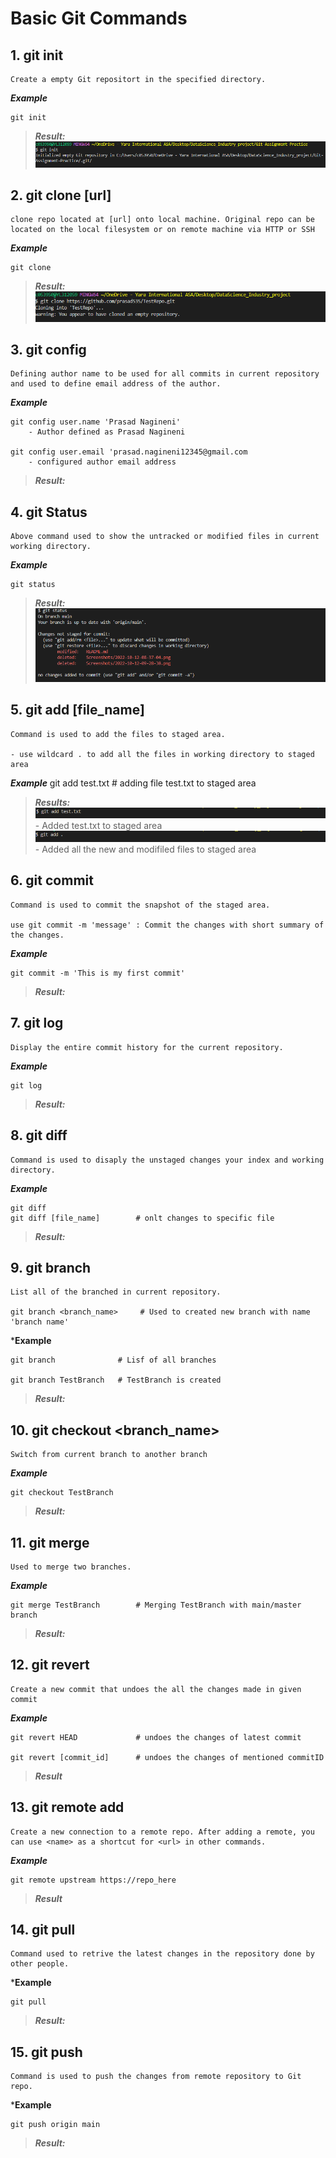 # Basic Git Commands

## 1. git init
    Create a empty Git repositort in the specified directory. 

***Example***

    git init

> ***Result:***
![](Screenshots/init.png/)

## 2. git clone [url]
    clone repo located at [url] onto local machine. Original repo can be located on the local filesystem or on remote machine via HTTP or SSH

***Example***

    git clone 

> ***Result:***
![](Screenshots/clone.png/)

## 3. git config
    Defining author name to be used for all commits in current repository and used to define email address of the author.

***Example***

    git config user.name 'Prasad Nagineni'
        - Author defined as Prasad Nagineni

    git config user.email 'prasad.nagineni12345@gmail.com
        - configured author email address

> ***Result:***


## 4. git Status 
    Above command used to show the untracked or modified files in current working directory. 

***Example***

    git status

> ***Result:***
![](Screenshots/status.png/)

## 5. git add [file_name]
    Command is used to add the files to staged area. 

    - use wildcard . to add all the files in working directory to staged area
***Example***
    git add test.txt   # adding file test.txt to staged area

> ***Results:***
![](Screenshots/add.png/)
    - Added test.txt to staged area
![](Screenshots/addAll.png/) 
    - Added all the new and modifiled files to staged area

## 6. git commit

    Command is used to commit the snapshot of the staged area.

    use git commit -m 'message' : Commit the changes with short summary of the changes.

***Example***

    git commit -m 'This is my first commit'

>***Result:***


## 7. git log
    Display the entire commit history for the current repository.

***Example***

    git log

>***Result:***

## 8. git diff
    Command is used to disaply the unstaged changes your index and working directory.

***Example***

    git diff
    git diff [file_name]        # onlt changes to specific file

>***Result:***


## 9. git branch 
    List all of the branched in current repository. 

    git branch <branch_name>     # Used to created new branch with name 'branch name'

***Example**

    git branch              # Lisf of all branches

    git branch TestBranch   # TestBranch is created

>***Result:***



## 10. git checkout <branch_name>
    Switch from current branch to another branch

***Example***

    git checkout TestBranch

>***Result:***


## 11. git merge
    Used to merge two branches.

***Example***

    git merge TestBranch        # Merging TestBranch with main/master branch

>***Result:***


## 12. git revert 
    Create a new commit that undoes the all the changes made in given commit

***Example***

    git revert HEAD             # undoes the changes of latest commit

    git revert [commit_id]      # undoes the changes of mentioned commitID

>***Result***


## 13. git remote add <name> <url>
    Create a new connection to a remote repo. After adding a remote, you can use <name> as a shortcut for <url> in other commands.

***Example***

    git remote upstream https://repo_here

>***Result***


## 14. git pull
    Command used to retrive the latest changes in the repository done by other people.

***Example**

    git pull

>***Result:***


## 15. git push 
    Command is used to push the changes from remote repository to Git repo. 

***Example**

    git push origin main

>***Result:***





